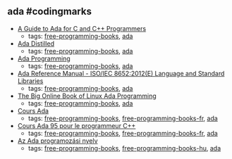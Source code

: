 ada #codingmarks 
---
* [A Guide to Ada for C and C++ Programmers](http://www.cs.uni.edu/~mccormic/4740/guide-c2ada.pdf)
    * tags: [free-programming-books](../tags/free-programming-books.md), [ada](../tags/ada.md)
* [Ada Distilled](http://www.adapower.com/pdfs/AdaDistilled07-27-2003.pdf)
    * tags: [free-programming-books](../tags/free-programming-books.md), [ada](../tags/ada.md)
* [Ada Programming](https://en.wikibooks.org/wiki/Ada_Programming)
    * tags: [free-programming-books](../tags/free-programming-books.md), [ada](../tags/ada.md)
* [Ada Reference Manual - ISO/IEC 8652:2012(E) Language and Standard Libraries](http://www.ada-auth.org/standards/12rm/RM-Final.pdf)
    * tags: [free-programming-books](../tags/free-programming-books.md), [ada](../tags/ada.md)
* [The Big Online Book of Linux Ada Programming](http://www.pegasoft.ca/resources/boblap/book.html)
    * tags: [free-programming-books](../tags/free-programming-books.md), [ada](../tags/ada.md)
* [Cours Ada](http://d.feneuille.free.fr/cours-ada-iut.zip)
    * tags: [free-programming-books](../tags/free-programming-books.md), [free-programming-books-fr](../tags/free-programming-books-fr.md), [ada](../tags/ada.md)
* [Cours Ada 95 pour le programmeur C++](http://d.feneuille.free.fr/c++%20to%20ada%201.0a.pdf)
    * tags: [free-programming-books](../tags/free-programming-books.md), [free-programming-books-fr](../tags/free-programming-books-fr.md), [ada](../tags/ada.md)
* [Az Ada programozási nyelv](http://mek.oszk.hu/01200/01256/index.phtml)
    * tags: [free-programming-books](../tags/free-programming-books.md), [free-programming-books-hu](../tags/free-programming-books-hu.md), [ada](../tags/ada.md)
